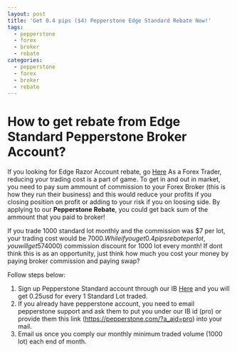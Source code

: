 ```yaml
---
layout: post
title: 'Get 0.4 pips ($4) Pepperstone Edge Standard Rebate Now!'
tags:
  - pepperstone
  - forex
  - broker
  - rebate
categories:
  - pepperstone
  - forex
  - broker
  - rebate
---
```

# How to get rebate from Edge Standard Pepperstone Broker Account?
If you looking for Edge Razor Account rebate, go [Here](http://www.gravtrade.com/pepperstone/forex/broker/rebate/2016/09/16/pepperstone-broker-rebate.html "Pepperstone Edge Razor Account Rebate")
As a Forex Trader, reducing your trading cost is a part of game. To get in and out in market, you need to pay sum ammount of commission to your Forex Broker (this is how they run their business) and this would reduce your profits if you closing position on profit or adding to your risk if you on loosing side. By applying to our **Pepperstone Rebate**, you could get back sum of the ammount that you paid to broker! 

If you trade 1000 standard lot monthly and the commission was $7 per lot, your trading cost would be $7000. While if you get 0.4 pips rebate per lot, you will get 57% ($4000) commission discount for 1000 lot every month! If dont think this is as an opportunity, just think how much you cost your money by paying broker commission and paying swap?

Follow steps below:

1. Sign up Pepperstone Standard account through our IB [Here](https://pepperstone.com/?a_aid=pro "Here") and you will get 0.25usd for every 1 Standard Lot traded.
2. If you already have pepperstone account, you need to email pepperstone support and ask them to put you under our IB id (pro) or provide them this link (https://pepperstone.com/?a_aid=pro) into your mail.
3. Email us once you comply our monthly minimum traded volume (1000 lot) each end of month.

